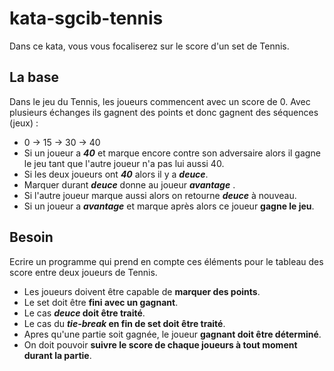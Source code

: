 # kata-sgcib-tennis

Dans ce kata, vous vous focaliserez sur le score d'un set de Tennis.

## La base
Dans le jeu du Tennis, les joueurs commencent avec un score de 0. Avec plusieurs échanges ils gagnent des points et donc gagnent des séquences (jeux) : 
* 0 -> 15 -> 30 -> 40
* Si un joueur a *__40__* et marque encore contre son adversaire alors il gagne le jeu tant que l'autre joueur n'a pas lui aussi 40.
* Si les deux joueurs ont *__40__* alors il y a *__deuce__*. 
 * Marquer durant *__deuce__* donne au joueur *__avantage__* . 
 * Si l'autre joueur marque aussi alors on retourne *__deuce__* à nouveau. 
 * Si un joueur a *__avantage__* et marque après alors ce joueur __gagne le jeu__.
 
## Besoin
Ecrire un programme qui prend en compte ces éléments pour le tableau des score entre deux joueurs de Tennis.
* Les joueurs doivent être capable de __marquer des points__.
* Le set doit être __fini avec un gagnant__.
* Le cas __*deuce* doit être traité__.
* Le cas du __*tie-break* en fin de set doit être traité__.
* Apres qu'une partie soit gagnée, le joueur __gagnant doit être déterminé__.
* On doit pouvoir __suivre le score de chaque joueurs à tout moment durant la partie__.
